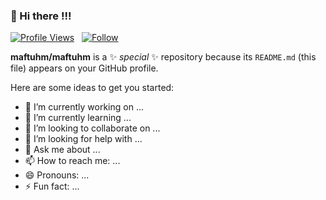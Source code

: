### 👋 Hi there !!!
[![Profile Views](https://komarev.com/ghpvc/?username=maftuhm&color=yellowgreen&style=plastic&label=Profile+Views)](https://github.com/maftuhm) &nbsp;
[![Follow](https://img.shields.io/github/followers/maftuhm?label=Follow&style=social)](https://github.com/maftuhm) &nbsp;


**maftuhm/maftuhm** is a ✨ _special_ ✨ repository because its `README.md` (this file) appears on your GitHub profile.

Here are some ideas to get you started:

- 🔭 I’m currently working on ...
- 🌱 I’m currently learning ...
- 👯 I’m looking to collaborate on ...
- 🤔 I’m looking for help with ...
- 💬 Ask me about ...
- 📫 How to reach me: ...
- 😄 Pronouns: ...
- ⚡ Fun fact: ...

